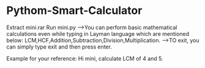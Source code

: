 # Pythom-Smart-Calculator

Extract mini.rar
Run mini.py
-->You can perform basic mathematical calculations even while typing in Layman language which are mentioned below:
      LCM,HCF,Addition,Subtraction,Division,Multiplication.
-->TO exit, you can simply type exit and then press enter.

Example for your reference: Hi mini, calculate LCM of 4 and 5.
